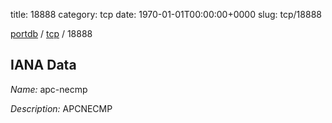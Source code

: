 title: 18888
category: tcp
date: 1970-01-01T00:00:00+0000
slug: tcp/18888

[portdb](/) / [tcp](/category/tcp.html) / 18888


## IANA Data

_Name:_ apc-necmp

_Description:_ APCNECMP

